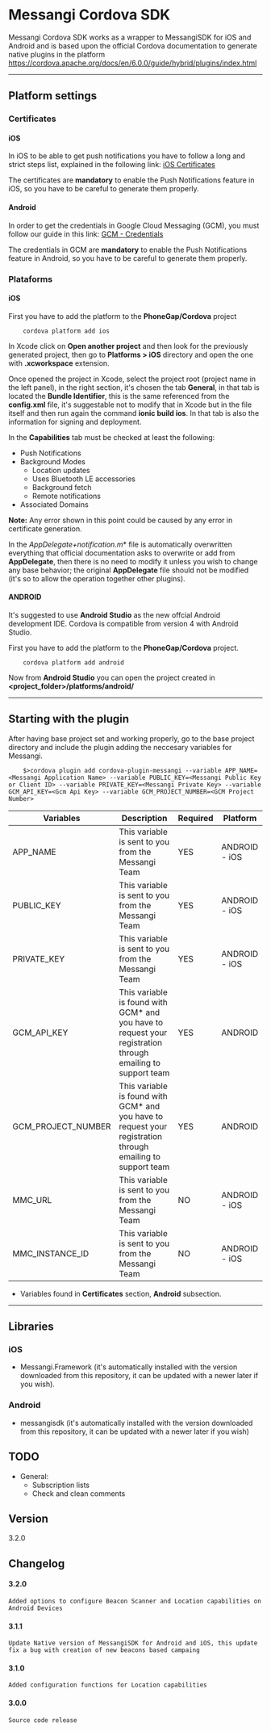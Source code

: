 # Messangi Cordova SDK

Messangi Cordova SDK works as a wrapper to MessangiSDK for iOS and Android and is based upon the official Cordova documentation to generate native plugins in the platform https://cordova.apache.org/docs/en/6.0.0/guide/hybrid/plugins/index.html

----------
## Platform settings

### Certificates
#### iOS
In iOS to be able to get push notifications you have to follow a long and strict steps list, explained in the following link: [iOS Certificates](https://www.messangi.com/documentation/doku.php?id=sdk:ios_certs)

The certificates are **mandatory** to enable the Push Notifications feature in iOS, so you have to be careful to generate them properly.

#### Android
In order to get the credentials in Google Cloud Messaging (GCM), you must follow our guide in this link: [GCM - Credentials](https://www.messangi.com/documentation/doku.php?id=sdk:android_keys) 

The credentials in GCM are **mandatory** to enable the Push Notifications feature in Android, so you have to be careful to generate them properly.

### Plataforms

#### iOS

First you have to add the platform to the **PhoneGap/Cordova** project 

```
    cordova platform add ios
```

In Xcode click on **Open another project** and then look for the previously generated project, then go to **Platforms > iOS** directory and open the one with **.xcworkspace** extension. 

Once opened the project in Xcode, select the project root (project name in the left panel), in the right section, it's chosen the tab **General**, in that tab is located the **Bundle Identifier**, this is the same referenced from the **config.xml** file, it's suggestable not to modify that in Xcode but in the file itself and then run again the command **ionic build ios**. In that tab is also the information for signing and deployment.

In the **Capabilities** tab must be checked at least the following:

- Push Notifications
- Background Modes
	- Location updates
	- Uses Bluetooth LE accessories
	- Background fetch
	- Remote notifications
- Associated Domains

**Note:** Any error shown in this point could be caused by any error in certificate generation. 

In the *AppDelegate+notification.m** file is automatically overwritten everything that official documentation asks to overwrite or add from **AppDelegate**, then there is no need to modify it unless you wish to change any base behavior; the original **AppDelegate** file should not be modified (it's so to allow the operation together other plugins).

#### ANDROID

It's suggested to use **Android Studio** as the new offcial Android development IDE. Cordova is compatible from version 4 with Android Studio.

First you have to add the platform to the **PhoneGap/Cordova** project.

```
    cordova platform add android
```

Now from **Android Studio** you can open the project created in **<project_folder>/platforms/android/**

----------
## Starting with the plugin

After having base project set and working properly, go to the base project directory and include the plugin adding the neccesary variables for Messangi.

```shell
	$>cordova plugin add cordova-plugin-messangi --variable APP_NAME=<Messangi Application Name> --variable PUBLIC_KEY=<Messangi Public Key or Client ID> --variable PRIVATE_KEY=<Messangi Private Key> --variable GCM_API_KEY=<Gcm Api Key> --variable GCM_PROJECT_NUMBER=<GCM Project Number>
```

|Variables|Description|Required|Platform|
|---------|-----------|--------|--------|
|APP_NAME |This variable is sent to you from the Messangi Team|YES|ANDROID - iOS|
|PUBLIC_KEY|This variable is sent to you from the Messangi Team|YES|ANDROID - iOS|
|PRIVATE_KEY|This variable is sent to you from the Messangi Team|YES|ANDROID - iOS|
|GCM_API_KEY|This variable is found with GCM* and you have to request your registration through emailing to support team|YES|ANDROID|
|GCM_PROJECT_NUMBER|This variable is found with GCM* and you have to request your registration through emailing to support team|YES|ANDROID|
|MMC_URL|This variable is sent to you from the Messangi Team|NO|ANDROID - iOS|
|MMC_INSTANCE_ID|This variable is sent to you from the Messangi Team|NO|ANDROID - iOS|

* Variables found in **Certificates** section, **Android** subsection.

----------
## Libraries

### iOS
 - Messangi.Framework (it's automatically installed with the version downloaded from this repository, it can be updated with a newer later if you wish).

### Android
 - messangisdk  (it's automatically installed with the version downloaded from this repository, it can be updated with a newer later if you wish)

## TODO
 - General:
    - Subscription lists
    - Check and clean comments

## Version
3.2.0

## Changelog
#### 3.2.0
	Added options to configure Beacon Scanner and Location capabilities on Android Devices
#### 3.1.1
	Update Native version of MessangiSDK for Android and iOS, this update fix a bug with creation of new beacons based campaing 
#### 3.1.0
	Added configuration functions for Location capabilities
#### 3.0.0
	Source code release
